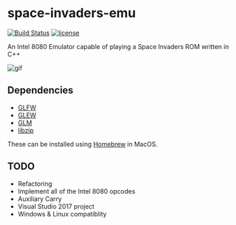 # space-invaders-emu

[![Build Status](https://travis-ci.org/hugo19941994/space-invaders-emu.svg?branch=master)](https://travis-ci.org/hugo19941994/space-invaders-emu)
[![license](https://img.shields.io/github/license/hugo19941994/space-invaders-emu.svg)](https://github.com/hugo19941994/space-invaders-emu/blob/master/LICENSE.md)

An Intel 8080 Emulator capable of playing a Space Invaders ROM written in C++

![gif](images/preview.gif)

## Dependencies
* [GLFW](http://www.glfw.org/)
* [GLEW](http://glew.sourceforge.net/)
* [GLM](https://glm.g-truc.net/0.9.8/index.html)
* [libzip](https://nih.at/libzip/)

These can be installed using [Homebrew](https://brew.sh/) in MacOS.

## TODO
* Refactoring
* Implement all of the Intel 8080 opcodes
* Auxiliary Carry
* Visual Studio 2017 project
* Windows & Linux compatiblity
